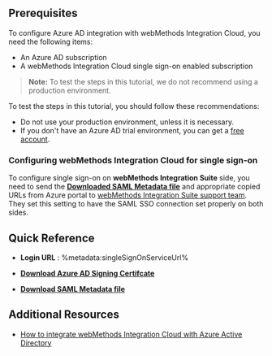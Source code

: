 ## Prerequisites

To configure Azure AD integration with webMethods Integration Cloud, you need the following items:

- An Azure AD subscription
- A webMethods Integration Cloud single sign-on enabled subscription

> **Note:**
> To test the steps in this tutorial, we do not recommend using a production environment.

To test the steps in this tutorial, you should follow these recommendations:

- Do not use your production environment, unless it is necessary.
- If you don't have an Azure AD trial environment, you can get a [free account](https://azure.microsoft.com/free/).

### Configuring webMethods Integration Cloud for single sign-on

To configure single sign-on on **webMethods Integration Suite** side, you need to send the **[Downloaded SAML Metadata file](%metadata:metadataDownloadUrl%)** and appropriate copied URLs from Azure portal to [webMethods Integration Suite support team](https://empower.softwareag.com/). They set this setting to have the SAML SSO connection set properly on both sides.

## Quick Reference

* **Login URL** : %metadata:singleSignOnServiceUrl%

* **[Download Azure AD Signing Certifcate](%metadata:CertificateDownloadRawUrl%)**

* **[Download SAML Metadata file](%metadata:metadataDownloadUrl%)**

## Additional Resources

* [How to integrate webMethods Integration Cloud with Azure Active Directory](https://docs.microsoft.com/azure/active-directory/saas-apps/webmethods-integration-cloud-tutorial)
